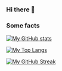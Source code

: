 ### Hi there 👋

### Some facts

[![My GitHub stats](https://github-readme-stats.vercel.app/api?username=moisesjurad0&show_icons=true&layout=compact&theme=dark)](https://github.com/anuraghazra/github-readme-stats)

[![My Top Langs](https://github-readme-stats.vercel.app/api/top-langs/?username=moisesjurad0&layout=compact&theme=dark&langs_count=8)](https://github.com/anuraghazra/github-readme-stats)

[![My GitHub Streak](http://github-readme-streak-stats.herokuapp.com?user=moisesJurad0&theme=dark)](https://git.io/streak-stats)

<!--
**moisesJurad0/moisesJurad0** is a ✨ _special_ ✨ repository because its `README.md` (this file) appears on your GitHub profile.

Here are some ideas to get you started:

- 🔭 I’m currently working on ...
- 🌱 I’m currently learning ...
- 👯 I’m looking to collaborate on ...
- 🤔 I’m looking for help with ...
- 💬 Ask me about ...
- 📫 How to reach me: ...
- 😄 Pronouns: ...
- ⚡ Fun fact: ...
-->
